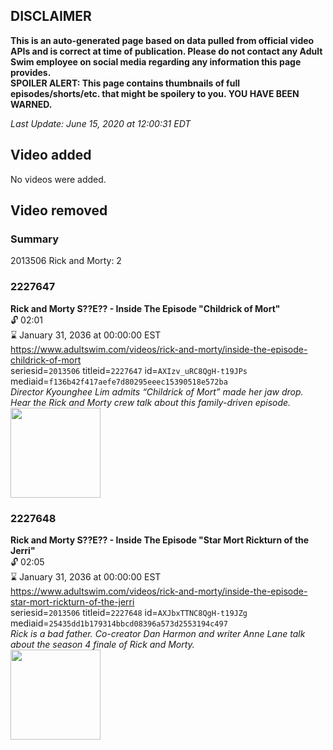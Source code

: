 ## DISCLAIMER
**This is an auto-generated page based on data pulled from official video APIs and is correct at time of publication. Please do not contact any Adult Swim employee on social media regarding any information this page provides.**  
**SPOILER ALERT: This page contains thumbnails of full episodes/shorts/etc. that might be spoilery to you. YOU HAVE BEEN WARNED.**  

_Last Update: June 15, 2020 at 12:00:31 EDT_
## Video added
No videos were added.  
## Video removed
### Summary
2013506 Rick and Morty: 2  
### 2227647
**Rick and Morty S??E?? - Inside The Episode "Childrick of Mort"**  
 🔓 02:01  
⌛ January 31, 2036 at 00:00:00 EST  
https://www.adultswim.com/videos/rick-and-morty/inside-the-episode-childrick-of-mort  
seriesid=`2013506` titleid=`2227647` id=`AXIzv_uRC8QgH-t19JPs` mediaid=`f136b42f417aefe7d80295eeec15390518e572ba`  
_Director Kyounghee Lim admits “Childrick of Mort” made her jaw drop. Hear the Rick and Morty crew talk about this family-driven episode._  
<a href="https://media.cdn.adultswim.com/uploads/20200521/thumbnails/2_205211017562-RAM_BTS_Inside409.jpg"><img src="https://media.cdn.adultswim.com/uploads/20200521/thumbnails/2_205211017562-RAM_BTS_Inside409.jpg" height="144px" /></a>
### 2227648
**Rick and Morty S??E?? - Inside The Episode "Star Mort Rickturn of the Jerri"**  
 🔓 02:05  
⌛ January 31, 2036 at 00:00:00 EST  
https://www.adultswim.com/videos/rick-and-morty/inside-the-episode-star-mort-rickturn-of-the-jerri  
seriesid=`2013506` titleid=`2227648` id=`AXJbxTTNC8QgH-t19JZg` mediaid=`25435dd1b179314bbcd08396a573d2553194c497`  
_Rick is a bad father. Co-creator Dan Harmon and writer Anne Lane talk about the season 4 finale of Rick and Morty._  
<a href="https://media.cdn.adultswim.com/uploads/20200528/thumbnails/2_20528105186-RAM_BTS_Inside410.jpg"><img src="https://media.cdn.adultswim.com/uploads/20200528/thumbnails/2_20528105186-RAM_BTS_Inside410.jpg" height="144px" /></a>
